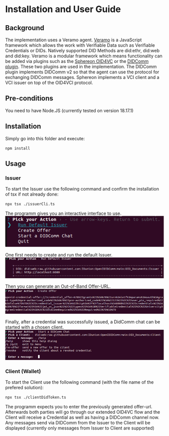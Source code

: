 # Installation and User Guide

## Background
The implementation uses a Veramo agent. [Veramo](https://veramo.io) is a JavaScript framework which allows the work with Verifiable Data such as Verifiable Credentials or DIDs. Natively supported DID Methods are did:ethr, did:web and did:key. Veramo is a modular framework which means functionality can be added via plugins such as the [Sphereon OID4VC](https://github.com/Sphereon-Opensource/OID4VCI) or the [DIDComm plugin](https://www.npmjs.com/package/@veramo/did-comm). These two plugins are used in the implementation. The DIDComm plugin implements DIDComm v2 so that the agent can use the protocol for exchanging DIDComm messages. Sphereon implements a VCI client and a VCI issuer on top of the OID4VCI protocol.

## Pre-conditions
You need to have Node.JS (currently tested on version 18.17.1)

## Installation
Simply go into this folder and execute:
```shell
npm install
```

## Usage

### Issuer
To start the Issuer use the following command and confirm the installation of tsx if not already done:
```shell
npx tsx ./issuerCli.ts
```
The programm gives you an interactive interface to use. 
![Issuer Interface](/Code/readmeImages/issuerCliActions.png)

One first needs to create and run the default Issuer. 
![Run](/Code/readmeImages/start_issuer.png)

Then you can generate an Out-of-Band Offer-URL.
![Offer](/Code/readmeImages/offer.png)

Finally, after a credential was successfully issued, a DidComm chat can be started with a chosen client.
![Chat](/Code/readmeImages/chat.png)

### Client (Wallet)
To start the Client use the following command (with the file name of the prefered solution):
```shell
npx tsx ./clientDidToken.ts
```
The programm expects you to enter the previously generated offer-url. Afterwards both parties will go through our extended OID4VC flow and the Client will receive a Credential as well as having a DIDComm channel now.
Any messages send via DIDComm from the Issuer to the Client will be displayed (currently only messages from Issuer to Client are supported)
